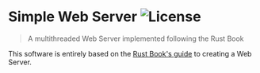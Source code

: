 <h1>
  Simple Web Server
  <img alt="License" src="https://img.shields.io/github/license/willpinha/simple-web-server?style=flat-square">
</h1>

> A multithreaded Web Server implemented following the Rust Book 

This software is entirely based on the [Rust Book's guide](https://doc.rust-lang.org/stable/book/ch20-00-final-project-a-web-server.html) to creating a Web Server.
